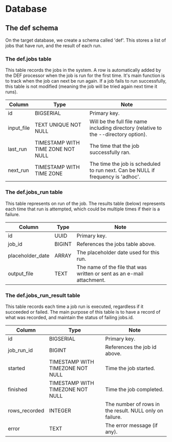 # Database


## The def schema

On the target database, we create a schema called 'def'. This stores a list of jobs that have run, and the result of each run.


### The def.jobs table

This table records the jobs in the system. A row is automatically added by the DEF processor when the job is run for the first time. It's main function is to track when the job can next be run again. If a job fails to run successfully, this table is not modified (meaning the job will be tried again next time it runs).

| Column | Type | Note |
| --- | --- | --- |
| id | BIGSERIAL | Primary key. |
| input\_file | TEXT UNIQUE NOT NULL | Will be the full file name including directory (relative to the --directory option). |
| last\_run | TIMESTAMP WITH TIME ZONE NOT NULL | The time that the job successfully ran. |
| next\_run | TIMESTAMP WITH TIME ZONE | The time the job is scheduled to run next. Can be NULL if frequency is 'adhoc'. |


### The def.jobs\_run table

This table represents on run of the job. The results table (below) represents each time that run is attempted, which could be multiple times if their is a failure.

| Column | Type | Note |
| --- | --- | --- |
| id | UUID | Primary key. |
| job\_id | BIGINT | References the jobs table above. |
| placeholder\_date | ARRAY | The placeholder date used for this run. |
| output\_file | TEXT | The name of the file that was written or sent as an e-mail attachment. |

### The def.jobs\_run\_result table

This table records each time a job run is executed, regardless if it succeeded or failed. The main purpose of this table is to have a record of what was recorded, and maintain the status of failing jobs.id.

| Column | Type | Note |
| --- | --- | --- |
| id | BIGSERIAL | Primary key. |
| job\_run\_id | BIGINT | References the job id above. |
| started | TIMESTAMP WITH TIMEZONE NOT NULL | Time the job started. |
| finished | TIMESTAMP WITH TIMEZONE NOT NULL | Time the job completed. |
| rows\_recorded | INTEGER | The number of rows in the result. NULL only on failure. |
| error | TEXT | The error message (if any). |

